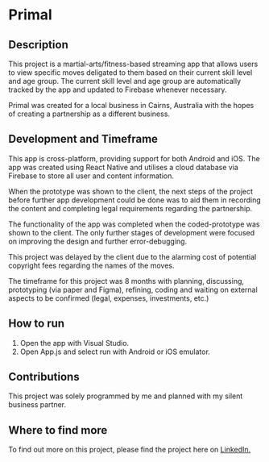 # Primal

## Description
This project is a martial-arts/fitness-based streaming app that allows users to view specific moves deligated to them based on their current skill level and age group. The current skill level and age group are  automatically tracked by the app and updated to Firebase whenever necessary. 

Primal was created for a local business in Cairns, Australia with the hopes of creating a partnership as a different business. 

## Development and Timeframe
This app is cross-platform, providing support for both Android and iOS. The app was created using React Native and utilises a cloud database via Firebase to store all user and content information. 

When the prototype was shown to the client, the next steps of the project before further app development could be done was to aid them in recording the content and completing legal requirements regarding the partnership. 

The functionality of the app was completed when the coded-prototype was shown to the client. The only further stages of development were focused on improving the design and further error-debugging. 

This project was delayed by the client due to the alarming cost of potential copyright fees regarding the names of the moves. 

The timeframe for this project was 8 months with planning, discussing, prototyping (via paper and Figma), refining, coding and waiting on external aspects to be confirmed (legal, expenses, investments, etc.)

## How to run
1. Open the app with Visual Studio.
2. Open App.js and select run with Android or iOS emulator.

## Contributions 
This project was solely programmed by me and planned with my silent business partner. 

## Where to find more
To find out more on this project, please find the project here on [LinkedIn.](https://www.linkedin.com/in/jay-davis-261738277/details/projects/)
